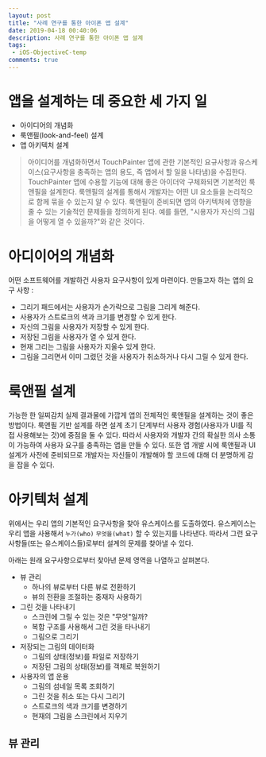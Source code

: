 ```yaml
---
layout: post
title: "사례 연구를 통한 아이폰 앱 설계"
date: 2019-04-18 00:40:06
description: 사례 연구를 통한 아이폰 앱 설계
tags: 
 - iOS-ObjectiveC-temp
comments: true
---
```


# 앱을 설계하는 데 중요한 세 가지 일
* 아이디어의 개념화
* 룩앤필(look-and-feel) 설계
* 앱 아키텍처 설계

> 아이디어를 개념화하면서 TouchPainter 앱에 관한 기본적인 요규사항과 유스케이스(요구사항을 충족하는 앱의 용도, 즉 앱에서 할 일을 나타냄)을 수집한다. 
> TouchPainter 앱에 수용할 기능에 대해 좋은 아이더악 구체화되면 기본적인 룩앤필을 설계한다.
> 룩앤필의 설계를 통해서 개발자는 어떤 UI 요소들을 논리적으로 함께 묶을 수 있는지 알 수 있다.
> 룩앤필이 준비되면 앱의 아키텍처에 영향을 줄 수 있는 기술적인 문제들을 정의하게 된다. 예를 들면, "시용자가 자신의 그림을 어떻게 열 수 있을까?"와 같은 것이다.

# 아디이어의 개념화
어떤 소프트웨어를 개발하건 사용자 요구사항이 있게 마련이다. 
만들고자 하는 앱의 요구 사항 : 
* 그리기 패드에서는 사용자가 손가락으로 그림을 그리게 해준다.
* 사용자가 스트로크의 색과 크기를 변경할 수 있게 한다.
* 자신의 그림을 사용자가 저장할 수 있게 한다.
* 저장된 그림을 사용자가 열 수 있게 한다.
* 현재 그리는 그림을 사용자가 지울수 있게 한다.
* 그림을 그리면서 이미 그렸던 것을 사용자가 취소하거나 다시 그릴 수 있게 한다.

# 룩앤필 설계
가능한 한 일찌감치 실제 결과물에 가깝게 앱의 전체적인 룩앤필을 설계하는 것이 좋은 방법이다. 
룩앤필 기반 설계를 하면 설계 초기 단계부터 사용자 경험(사용자가 UI를 직접 사용해보는 것)에 중점을 둘 수 있다. 따라서 사용자와 개발자 간의 확실한 의사 소통이 가능하여 사용자 요구를 충족하는 앱을 만들 수 있다. 또한 앱 개발 시에 룩앤필과 UI설계가 사전에 준비되므로 개발자는 자신들이 개발해야 할 코드에 대해 더 분명하게 감을 잡을 수 있다.

# 아키텍처 설계
위에서는 우리 앱의 기본적인 요구사항을 찾아 유스케이스를 도출하였다. 유스케이스는 우리 앱을 사용해서 `누가(who)` `무엇을(what)` 할 수 있는지를 나타낸다. 따라서 그런 요구사항들(또는 유스케이스들)로부터 설계의 문제를 찾아낼 수 있다.

아래는 원래 요구사항으로부터 찾아낸 문제 영역을 나열하고 살펴본다.

* 뷰 관리
    * 하나의 뷰로부터 다른 뷰로 전환하기
    * 뷰의 전환을 조절하는 중재자 사용하기
* 그린 것을 나타내기
    * 스크린에 그릴 수 있는 것은 "무엇"일까?
    * 복합 구조를 사용해서 그린 것을 타나내기
    * 그림으로 그리기
* 저장되는 그림의 데이터화
    * 그림의 상태(정보)를 파일로 저장하기
    * 저장된 그림의 상태(정보)를 객체로 복원하기
* 사용자의 앱 운용
    * 그림의 섬네일 목록 조회하기
    * 그린 것을 취소 또는 다시 그리기
    * 스트로크의 색과 크기를 변경하기
    * 현재의 그림을 스크린에서 지우기

## 뷰 관리

